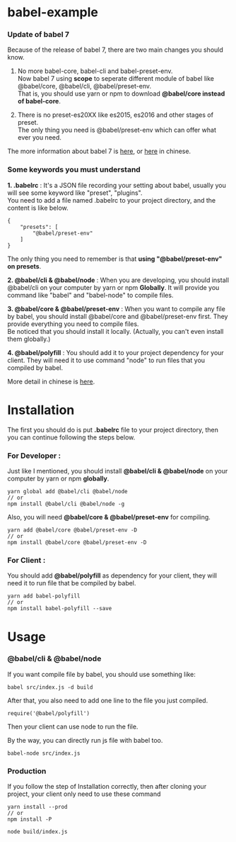 # babel-example

### Update of babel 7

Because of the release of babel 7, there are two main changes you should know.

1. No more babel-core, babel-cli and babel-preset-env.  
Now babel 7 using **scope** to seperate different module of babel like @babel/core, @babel/cli, @babel/preset-env.  
That is, you should use yarn or npm to download **@babel/core instead of babel-core**.

2. There is no preset-es20XX like es2015, es2016 and other stages of preset.  
The only thing you need is @babel/preset-env which can offer what ever you need.

The more information about babel 7 is [here](https://babeljs.io/docs/en/usage), or [here](https://www.ithome.com.tw/news/125533) in chinese.

### Some keywords you must understand

**1. .babelrc** : It's a JSON file recording your setting about babel, usually you will see some keyword like "preset", "plugins".  
You need to add a file named .babelrc to your project directory, and the content is like below.
```=bash
{
    "presets": [
        "@babel/preset-env"
    ]
}
```
The only thing you need to remember is that **using "@babel/preset-env" on presets**.

**2. @babel/cli & @babel/node** : When you are developing, you should install @babel/cli on your computer by yarn or npm **Globally**. It will provide you command like "babel" and "babel-node" to compile files.

**3. @babel/core & @babel/preset-env** : When you want to compile any file by babel, you should install @babel/core and @babel/preset-env first. They provide everything you need to compile files.  
Be noticed that you should install it locally. (Actually, you can't even install them globally.)

**4. @babel/polyfill** : You should add it to your project dependency for your client. They will need it to use command "node" to run files that you compiled by babel.

More detail in chinese is [here](https://code.kpman.cc/2016/09/13/babel-%E7%9B%B8%E9%97%9C%E5%90%8D%E8%A9%9E%E7%B0%A1%E4%BB%8B/).

# Installation

The first you should do is put **.babelrc** file to your project directory, then you can continue following the steps below.

### For Developer :
Just like I mentioned, you should install **@babel/cli & @babel/node** on your computer by yarn or npm **globally**.
```=bash
yarn global add @babel/cli @babel/node
// or
npm install @babel/cli @babel/node -g
```
Also, you will need **@babel/core & @babel/preset-env** for compiling.
```=bash
yarn add @babel/core @babel/preset-env -D
// or
npm install @babel/core @babel/preset-env -D
```

### For Client :

You should add **@babel/polyfill** as dependency for your client, they will need it to run file that be compiled by babel.
```=bash
yarn add babel-polyfill
// or
npm install babel-polyfill --save
```

# Usage

### @babel/cli & @babel/node

If you want compile file by babel, you should use something like:
```=bash
babel src/index.js -d build
```
After that, you also need to add one line to the file you just compiled.
```=bash
require('@babel/polyfill')
```
Then your client can use node to run the file.

By the way, you can directly run js file with babel too.
```=bash
babel-node src/index.js
```

### Production
If you follow the step of Installation correctly, then after cloning your project, your client only need to use these command
```=bash
yarn install --prod
// or
npm install -P

node build/index.js
```